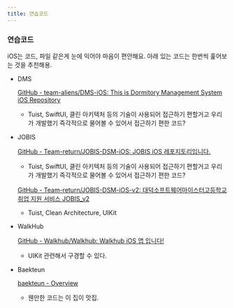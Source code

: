 ```yaml
---
title: 연습코드
---
```

### 연습코드

iOS는 코드, 파일 같은게 눈에 익어야 마음이 편안해요. 아래 있는 코드는 한번씩 훑어보는 것을 추천해용.

- DMS
    
    [GitHub - team-aliens/DMS-iOS: This is Dormitory Management System iOS Repository](https://github.com/team-aliens/DMS-iOS)
    
    - Tuist, SwiftUI, 클린 아키텍처 등의 기술이 사용되어 접근하기 편할거고 우리가 개발했기 즉각적으로 물어볼 수 있어서 접근하기 편한 코드?
- JOBIS
    
    [GitHub - Team-return/JOBIS-DSM-iOS: JOBIS iOS 레포지토리입니다.](https://github.com/Team-return/JOBIS-DSM-iOS)
    
    - Tuist, SwiftUI, 클린 아키텍처 등의 기술이 사용되어 접근하기 편할거고 우리가 개발했기 즉각적으로 물어볼 수 있어서 접근하기 편한 코드?
    
    [GitHub - Team-return/JOBIS-DSM-iOS-v2: 대덕소프트웨어마이스터고등학교 취업 지원 서비스 JOBIS_v2](https://github.com/Team-return/JOBIS-DSM-iOS-v2)
    
    - Tuist, Clean Architecture, UIKit
- WalkHub
    
    [GitHub - Walkhub/Walkhub: Walkhub iOS 앱 입니다!](https://github.com/Walkhub/Walkhub)
    
    - UIKit 관련해서 구경할 수 있다.
- Baekteun
    
    [baekteun - Overview](https://github.com/baekteun)
    
    - 웬만한 코드는 이 집이 맛집.
